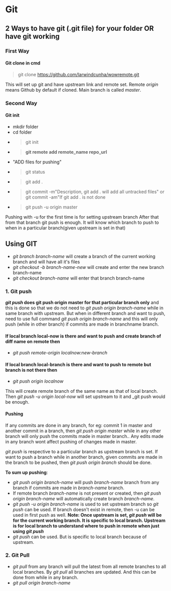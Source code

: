 # Git

## 2 Ways to have git (.git file) for your folder OR have git working

### First Way

#### Git clone in cmd

>git clone https://github.com/larwindcunha/wowremote.git

This will set up git and have upstream link and remote set.
Remote _origin_ means Github by default if cloned.
Main branch is called _master_.

### Second Way

#### Git init

* mkdir folder
* cd folder
* >git init
* >**git remote add remote_name repo_url** 
* "ADD files for pushing"
* >git status
* >git add .
* >git commit -m"Description, git add . will add all untracked files" or git commit -am"If git add . is not done
* >git push -u origin master

Pushing with -u for the first time is for setting upstream branch
After that from that branch git push is enough. It will know which branch to push to when in a particular branch(given upstream is set in that)

## Using GIT

* _git branch branch-name_ will create a branch of the current working branch and will have all it's files
* _git checkout -b branch-name-new_ will create and enter the new branch branch-name
* _git checkout branch-name_ will enter that branch branch-name

### 1. Git push

**_git push_ does git push origin master for that particular branch only** and this is done so that we do not need to _git push origin branch-name_ while in same branch with upstream.
But when in different branch and want to push, need to use full command _git push origin branch-name_ and this will only push (while in other branch) if commits are made in branchname branch.

#### If local branch local-now is there and want to push and create branch of diff name on remote then

* _git push remote-origin localnow:new-branch_

#### If local branch local-branch is there and want to push to remote but branch is not there then

* _git push origin localnow_

This will create remote branch of the same name as that of local branch.
Then _git push -u origin local-now_ will set upstream to it and _git push would be enough.

#### Pushing

If any commits are done in any branch, for eg: commit 1 in master and another commit in a branch, then _git push origin master_ while in any other branch will only push the commits made in master branch..
Any edits made in any branch wont affect pushing of changes made in master.

_git push_ is respective to a particular branch as upstream branch is set.
If want to push a branch while in another branch, given commits are made in the branch to be pushed, then _git push origin branch_ should be done.

**To sum up pushing**:

* _git push origin branch-name_ will push _branch-name_ branch from any branch if commits are made in _branch-name_ branch.
* If remote branch _branch-name_ is not present or created, then _git push origin branch-name_ will automatically create branch _branch-name_.
* _git push -u origin branch-name_ is used to set upstream branch so _git push_ can be used. If branch doesn't exist in remote, then -u can be used in first push as well. **Note: Once upstream is set, _git push_ will be for the current working branch. It is specific to local branch. Upstream is for local branch to understand where to push in remote when just using _git push_**
* _git push_ can be used. But is specific to local branch because of upstream.

### 2. Git Pull

* _git pull_ from any branch will pull the latest from all remote branches to all local branches. By _git pull_ all branches are updated. And this can be done from while in any branch. 
* _git pull origin branch-name_  